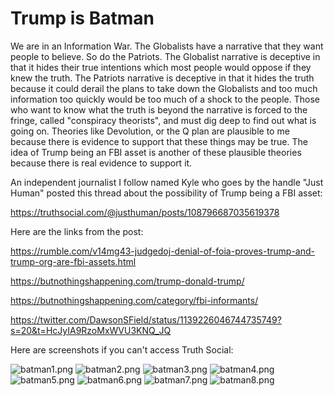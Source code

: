 # Trump is Batman

We are in an Information War. The Globalists have a narrative that they want people to believe. So do the Patriots. The Globalist narrative is deceptive in that it hides their true intentions which most people would oppose if they knew the truth. The Patriots narrative is deceptive in that it hides the truth because it could derail the plans to take down the Globalists and too much information too quickly would be too much of a shock to the people. Those who want to know what the truth is beyond the narrative is forced to the fringe, called "conspiracy theorists", and must dig deep to find out what is going on. Theories like Devolution, or the Q plan are plausible to me because there is evidence to support that these things may be true. The idea of Trump being an FBI asset is another of these plausible theories because there is real evidence to support it.

An independent journalist I follow named Kyle who goes by the handle "Just Human" posted this thread about the possibility of Trump being a FBI asset:

<https://truthsocial.com/@justhuman/posts/108796687035619378>

Here are the links from the post:

<https://rumble.com/v14mg43-judgedoj-denial-of-foia-proves-trump-and-trump-org-are-fbi-assets.html>

<https://butnothingshappening.com/trump-donald-trump/>

<https://butnothingshappening.com/category/fbi-informants/>

<https://twitter.com/DawsonSField/status/1139226046744735749?s=20&t=HcJyIA9RzoMxWVU3KNQ_JQ>

Here are screenshots if you can't access Truth Social:

![batman1.png](batman1.png)
![batman2.png](batman2.png)
![batman3.png](batman3.png)
![batman4.png](batman4.png)
![batman5.png](batman5.png)
![batman6.png](batman6.png)
![batman7.png](batman7.png)
![batman8.png](batman8.png)
